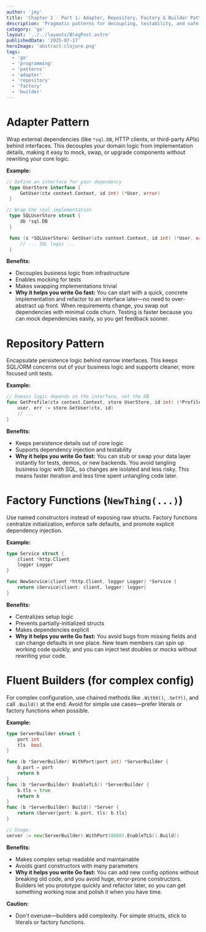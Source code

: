```yaml
---
author: 'jey'
title: 'Chapter 2 - Part 1: Adapter, Repository, Factory & Builder Patterns'
description: 'Pragmatic patterns for decoupling, testability, and safe construction in Go'
category: 'go'
layout: '../../layouts/BlogPost.astro'
publishedDate: '2025-07-17'
heroImage: 'abstract-clojure.png'
tags:
  - 'go'
  - 'programming'
  - 'patterns'
  - 'adapter'
  - 'repository'
  - 'factory'
  - 'builder'
---
```


# Adapter Pattern

Wrap external dependencies (like `*sql.DB`, HTTP clients, or third-party APIs) behind interfaces. This decouples your domain logic from implementation details, making it easy to mock, swap, or upgrade components without rewriting your core logic.

**Example:**
```go
// Define an interface for your dependency
 type UserStore interface {
     GetUser(ctx context.Context, id int) (*User, error)
 }

// Wrap the real implementation
 type SQLUserStore struct {
     db *sql.DB
 }

 func (s *SQLUserStore) GetUser(ctx context.Context, id int) (*User, error) {
     // ... SQL logic ...
 }
```

**Benefits:**
- Decouples business logic from infrastructure
- Enables mocking for tests
- Makes swapping implementations trivial
- **Why it helps you write Go fast:** You can start with a quick, concrete implementation and refactor to an interface later—no need to over-abstract up front. When requirements change, you swap out dependencies with minimal code churn. Testing is faster because you can mock dependencies easily, so you get feedback sooner.

# Repository Pattern

Encapsulate persistence logic behind narrow interfaces. This keeps SQL/ORM concerns out of your business logic and supports cleaner, more focused unit tests.

**Example:**
```go
// Domain logic depends on the interface, not the DB
func GetProfile(ctx context.Context, store UserStore, id int) (*Profile, error) {
    user, err := store.GetUser(ctx, id)
    // ...
}
```

**Benefits:**
- Keeps persistence details out of core logic
- Supports dependency injection and testability
- **Why it helps you write Go fast:** You can stub or swap your data layer instantly for tests, demos, or new backends. You avoid tangling business logic with SQL, so changes are isolated and less risky. This means faster iteration and less time spent untangling code later.

# Factory Functions (`NewThing(...)`)

Use named constructors instead of exposing raw structs. Factory functions centralize initialization, enforce safe defaults, and promote explicit dependency injection.

**Example:**
```go
type Service struct {
    client *http.Client
    logger Logger
}

func NewService(client *http.Client, logger Logger) *Service {
    return &Service{client: client, logger: logger}
}
```

**Benefits:**
- Centralizes setup logic
- Prevents partially-initialized structs
- Makes dependencies explicit
- **Why it helps you write Go fast:** You avoid bugs from missing fields and can change defaults in one place. New team members can spin up working code quickly, and you can inject test doubles or mocks without rewriting your code. 

# Fluent Builders (for complex config)

For complex configuration, use chained methods like `.WithX()`, `.SetY()`, and call `.Build()` at the end. Avoid for simple use cases—prefer literals or factory functions when possible.

**Example:**
```go
type ServerBuilder struct {
    port int
    tls  bool
}

func (b *ServerBuilder) WithPort(port int) *ServerBuilder {
    b.port = port
    return b
}
func (b *ServerBuilder) EnableTLS() *ServerBuilder {
    b.tls = true
    return b
}
func (b *ServerBuilder) Build() *Server {
    return &Server{port: b.port, tls: b.tls}
}

// Usage:
server := new(ServerBuilder).WithPort(8080).EnableTLS().Build()
```

**Benefits:**
- Makes complex setup readable and maintainable
- Avoids giant constructors with many parameters
- **Why it helps you write Go fast:** You can add new config options without breaking old code, and you avoid huge, error-prone constructors. Builders let you prototype quickly and refactor later, so you can get something working now and polish it when you have time.

**Caution:**
- Don't overuse—builders add complexity. For simple structs, stick to literals or factory functions.
